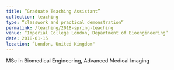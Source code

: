 ```yaml
---
title: “Graduate Teaching Assistant”
collection: teaching
type: “classwork and practical demonstration“
permalink: /teaching/2018-spring-teaching
venue: “Imperial College London, Department of Bioengineering”
date: 2018-01-15 
location: “London, United Kingdom"
---
```


MSc in Biomedical Engineering, Advanced Medical Imaging

